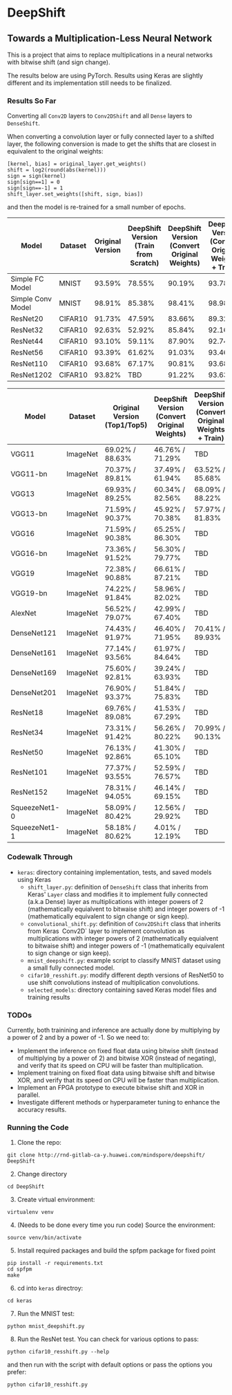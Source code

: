 # DeepShift
## Towards a Multiplication-Less Neural Network

This is a project that aims to replace multiplications in a neural networks with bitwise shift (and sign change).

The results below are using PyTorch. Results using Keras are slightly different and its implementation still needs to be finalized.

### Results So Far
Converting all `Conv2D` layers to `Conv2DShift` and all `Dense` layers to `DenseShift`.

When converting a convolution layer or fully connected layer to a shifted layer, the following conversion is made to get the shifts that are closest in equivalent to the original weights: 
```
[kernel, bias] = original_layer.get_weights()
shift = log2(round(abs(kernel)))
sign = sign(kernel)
sign[sign==1] = 0
sign[sign==-1] = 1
shift_layer.set_weights([shift, sign, bias])
```
and then the model is re-trained for a small number of epochs.

| Model | Dataset | Original Version | DeepShift Version<br>(Train from Scratch) | DeepShift Version<br>(Convert Original Weights) | DeepShift Version<br>(Convert Original Weights<br>+ Train) 
|-------| ------- | -------------------------- | ----------------------------- | ----------------------------- | ----------------------------- |
| Simple FC Model | MNIST | 93.59% | 78.55% | 90.19% | 93.78% |
| Simple Conv Model | MNIST | 98.91% | 85.38% | 98.41% | 98.98% |
| ResNet20 | CIFAR10 | 91.73% | 47.59% | 83.66% | 89.32% |
| ResNet32 | CIFAR10 | 92.63% | 52.92% | 85.84% | 92.16% |
| ResNet44 | CIFAR10 | 93.10% | 59.11% | 87.90% | 92.74% |
| ResNet56 | CIFAR10 | 93.39% | 61.62% | 91.03% | 93.46% |
| ResNet110 | CIFAR10 | 93.68% | 67.17% | 90.81% | 93.68% | 
| ResNet1202 | CIFAR10 | 93.82% | TBD | 91.22% | 93.63% |


| Model | Dataset | Original Version (Top1/Top5) | DeepShift Version<br>(Convert Original Weights) | DeepShift Version<br>(Convert Original Weights<br>+ Train) |
| ----- | ------- | ------------------------ | ---------------- | -------------------------- |
| VGG11 | ImageNet | 69.02% / 88.63% | 46.76% / 71.29% | TBD |
| VGG11-bn | ImageNet | 70.37% / 89.81% | 37.49% / 61.94% | 63.52% / 85.68% |
| VGG13 | ImageNet | 69.93% / 89.25% | 60.34% / 82.56% | 68.09% / 88.22% |
| VGG13-bn | ImageNet | 71.59% / 90.37% | 45.92% / 70.38% | 57.97% / 81.83% |
| VGG16 | ImageNet | 71.59% / 90.38% | 65.25% / 86.30% | TBD |
| VGG16-bn | ImageNet | 73.36% / 91.52% | 56.30% / 79.77% | TBD |
| VGG19 | ImageNet | 72.38% / 90.88% | 66.61% / 87.21% | TBD |
| VGG19-bn | ImageNet | 74.22% / 91.84% | 58.96% / 82.02% | TBD | 
| AlexNet | ImageNet | 56.52% / 79.07% | 42.99% / 67.40% | TBD |
| DenseNet121 | ImageNet | 74.43% / 91.97% | 46.40% / 71.95% | 70.41% / 89.93% |
| DenseNet161 | ImageNet | 77.14% / 93.56% | 61.97% / 84.64% | TBD |
| DenseNet169 | ImageNet | 75.60% / 92.81% | 39.24% / 63.93% | TBD |
| DenseNet201 | ImageNet | 76.90% / 93.37% | 51.84% / 75.83% | TBD |
| ResNet18 | ImageNet | 69.76% / 89.08% | 41.53% / 67.29% | TBD |
| ResNet34 | ImageNet | 73.31% / 91.42% | 56.26% / 80.22% | 70.99% / 90.13% |
| ResNet50 | ImageNet | 76.13% / 92.86% | 41.30% / 65.10% | TBD |
| ResNet101 | ImageNet | 77.37% / 93.55% | 52.59% / 76.57% | TBD |
| ResNet152 | ImageNet | 78.31% / 94.05% | 46.14% / 69.15% | TBD |
| SqueezeNet1-0 | ImageNet | 58.09% / 80.42% | 12.56% / 29.92% | TBD |
| SqueezeNet1-1 | ImageNet | 58.18% / 80.62% | 4.01% / 12.19% | TBD |


### Codewalk Through
* `keras`: directory containing implementation, tests, and saved models using Keras
    * `shift_layer.py`: definition of `DenseShift` class that inherits from Keras' `Layer` class and modifies it to implement fully connected (a.k.a Dense) layer as multiplications with integer powers of 2 (mathematically equialvent to bitwaise shift) and  integer powers of -1 (mathematically equivalent to sign change or sign keep). 
    * `convolutional_shift.py`: definition of `Conv2DShift` class that inherits from Keras` `Conv2D` layer to implement convolution as multiplications with integer powers of 2 (mathematically equialvent to bitwaise shift) and  integer powers of -1 (mathematically equivalent to sign change or sign keep).
    * `mnist_deepshift.py`: example script to classify MNIST dataset using a small fully connected model.
    * `cifar10_resshift.py`: modify different depth versions of ResNet50 to use shift convolutions instead of multiplication convolutions.
    * `selected_models`: directory containing saved Keras model files and training results

### TODOs
Currently, both trainining and inference are actually done by multiplying by a power of 2 and by a power of -1.
So we need to:
- Implement the inference on fixed float data using bitwise shift (instead of multiplying by a power of 2) and bitwise XOR (instead of negating), and verify that its speed on CPU will be faster than multiplication.
- Implement training on fixed float data using bitwaise shift and bitwise XOR, and verify that its speed on CPU will be faster than multiplication.
- Implement an FPGA prototype to execute bitwise shift and XOR  in parallel.
- Investigate different methods or hyperparameter tuning to enhance the accuracy results.

### Running the Code
1. Clone the repo:
```
git clone http://rnd-gitlab-ca-y.huawei.com/mindspore/deepshift/ DeepShift
```
2. Change directory
```
cd DeepShift
```
3. Create virtual environment: 
```
virtualenv venv
```
4. (Needs to be done every time you run code) Source the environment:
```
source venv/bin/activate
```
5. Install required packages and build the spfpm package for fixed point
```
pip install -r requirements.txt
cd spfpm
make
```
6. cd into `keras` directroy:
```
cd keras
```
7. Run the MNIST test:
```
python mnist_deepshift.py
```
8. Run the ResNet test. You can check for various options to pass:
```
python cifar10_resshift.py --help
```
and then run with the script with default options or pass the options you prefer:
```
python cifar10_resshift.py
```
